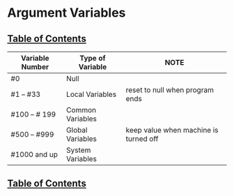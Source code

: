# Argument Variables

## [Table of Contents](https://github.com/ZapCon1/KnowledgeBase.git)

| Variable Number | Type of Variable | NOTE                                  |
| --------------- | ---------------- | ------------------------------------- |
| #0              | Null             |                                       |
| #1 – #33        | Local Variables  | reset to null when program ends       |
| #100 – # 199    | Common Variables |                                       |
| #500 – #999     | Global Variables | keep value when machine is turned off |
| #1000 and up    | System Variables |

## [Table of Contents](https://github.com/ZapCon1/KnowledgeBase.git)
